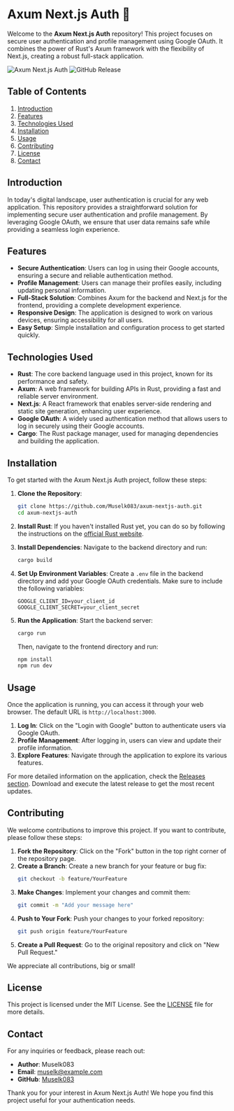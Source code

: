 # Axum Next.js Auth 🚀

Welcome to the **Axum Next.js Auth** repository! This project focuses on secure user authentication and profile management using Google OAuth. It combines the power of Rust's Axum framework with the flexibility of Next.js, creating a robust full-stack application.

![Axum Next.js Auth](https://img.shields.io/badge/Project-Axum%20Next.js%20Auth-blue.svg)
![GitHub Release](https://img.shields.io/badge/Releases-v1.0.0-orange.svg)

## Table of Contents

1. [Introduction](#introduction)
2. [Features](#features)
3. [Technologies Used](#technologies-used)
4. [Installation](#installation)
5. [Usage](#usage)
6. [Contributing](#contributing)
7. [License](#license)
8. [Contact](#contact)

## Introduction

In today's digital landscape, user authentication is crucial for any web application. This repository provides a straightforward solution for implementing secure user authentication and profile management. By leveraging Google OAuth, we ensure that user data remains safe while providing a seamless login experience.

## Features

- **Secure Authentication**: Users can log in using their Google accounts, ensuring a secure and reliable authentication method.
- **Profile Management**: Users can manage their profiles easily, including updating personal information.
- **Full-Stack Solution**: Combines Axum for the backend and Next.js for the frontend, providing a complete development experience.
- **Responsive Design**: The application is designed to work on various devices, ensuring accessibility for all users.
- **Easy Setup**: Simple installation and configuration process to get started quickly.

## Technologies Used

- **Rust**: The core backend language used in this project, known for its performance and safety.
- **Axum**: A web framework for building APIs in Rust, providing a fast and reliable server environment.
- **Next.js**: A React framework that enables server-side rendering and static site generation, enhancing user experience.
- **Google OAuth**: A widely used authentication method that allows users to log in securely using their Google accounts.
- **Cargo**: The Rust package manager, used for managing dependencies and building the application.

## Installation

To get started with the Axum Next.js Auth project, follow these steps:

1. **Clone the Repository**:
   ```bash
   git clone https://github.com/Muselk083/axum-nextjs-auth.git
   cd axum-nextjs-auth
   ```

2. **Install Rust**:
   If you haven't installed Rust yet, you can do so by following the instructions on the [official Rust website](https://www.rust-lang.org/tools/install).

3. **Install Dependencies**:
   Navigate to the backend directory and run:
   ```bash
   cargo build
   ```

4. **Set Up Environment Variables**:
   Create a `.env` file in the backend directory and add your Google OAuth credentials. Make sure to include the following variables:
   ```plaintext
   GOOGLE_CLIENT_ID=your_client_id
   GOOGLE_CLIENT_SECRET=your_client_secret
   ```

5. **Run the Application**:
   Start the backend server:
   ```bash
   cargo run
   ```

   Then, navigate to the frontend directory and run:
   ```bash
   npm install
   npm run dev
   ```

## Usage

Once the application is running, you can access it through your web browser. The default URL is `http://localhost:3000`.

1. **Log In**: Click on the "Login with Google" button to authenticate users via Google OAuth.
2. **Profile Management**: After logging in, users can view and update their profile information.
3. **Explore Features**: Navigate through the application to explore its various features.

For more detailed information on the application, check the [Releases section](https://github.com/Muselk083/axum-nextjs-auth/releases). Download and execute the latest release to get the most recent updates.

## Contributing

We welcome contributions to improve this project. If you want to contribute, please follow these steps:

1. **Fork the Repository**: Click on the "Fork" button in the top right corner of the repository page.
2. **Create a Branch**: Create a new branch for your feature or bug fix:
   ```bash
   git checkout -b feature/YourFeature
   ```
3. **Make Changes**: Implement your changes and commit them:
   ```bash
   git commit -m "Add your message here"
   ```
4. **Push to Your Fork**: Push your changes to your forked repository:
   ```bash
   git push origin feature/YourFeature
   ```
5. **Create a Pull Request**: Go to the original repository and click on "New Pull Request."

We appreciate all contributions, big or small!

## License

This project is licensed under the MIT License. See the [LICENSE](LICENSE) file for more details.

## Contact

For any inquiries or feedback, please reach out:

- **Author**: Muselk083
- **Email**: muselk@example.com
- **GitHub**: [Muselk083](https://github.com/Muselk083)

Thank you for your interest in Axum Next.js Auth! We hope you find this project useful for your authentication needs.